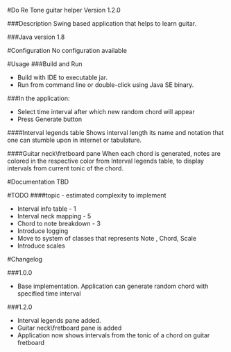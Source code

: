 #Do Re Tone guitar helper
Version 1.2.0

###Description
Swing based application that helps to learn guitar.

###Java version
1.8

#Configuration
No configuration available 

#Usage
###Build and Run 
- Build with IDE to executable jar. 
- Run from command line or double-click using Java SE binary.

###In the application:
- Select time interval after which new random chord will appear
- Press Generate button

####Interval legends table
Shows interval length its name and notation that one can stumble upon in internet or tabulature.

####Guitar neck\fretboard pane
When each chord is generated, notes are colored in the  respective color from Interval legends table, to display intervals from current tonic of the chord.

#Documentation
TBD 

#TODO 
####topic - estimated complexity to implement
- Interval info table - 1 
- Interval neck mapping - 5
- Chord to note breakdown - 3
- Introduce logging
- Move to system of classes that represents Note , Chord, Scale
- Introduce scales 

#Changelog

###1.0.0
- Base implementation. Application can generate random chord with specified time interval

###1.2.0
- Interval legends pane added.
- Guitar neck\fretboard pane is added
- Application now shows intervals from the tonic of a chord on guitar fretboard 